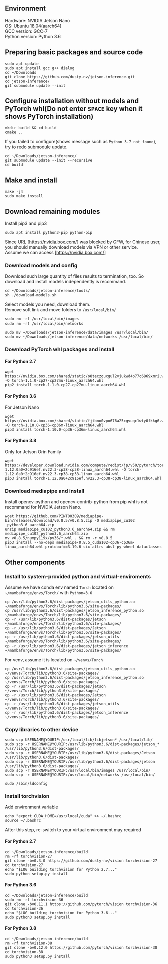 ## Environment
Hardware: NVIDIA Jetson Nano<br>
OS: Ubuntu 18.04(aarch64)<br>
GCC version: GCC-7<br>
Python version: Python 3.6<br>

## Preparing basic packages and source code
```
sudo apt update
sudo apt install gcc g++ dialog
cd ~/Downloads
git clone https://github.com/dusty-nv/jetson-inference.git
cd jetson-inference/
git submodule update --init
```

## Configure installation without models and PyTorch whl(Do not enter `SPACE` key when it shows PyTorch installation)
```
mkdir build && cd build
cmake ..
```
If you failed to configure(shows message such as `Python 3.7 not found`), try to redo submodule update.
```
cd ~/Downloads/jetson-inference/
git submodule update --init --recursive
cd build
```

## Make and install
```
make -j4
sudo make install
```

## Download remaining modules
Install pip3 and pip3
```
sudo apt install python3-pip python-pip
```
Since URL [https://nvidia.box.com/] was blocked by GFW, for Chinese user, you should manually download models via VPN or other service.<br>
Assume we can access [https://nvidia.box.com/]

### Download models and config
Download such large quantity of files results to termination, too. So download and install models independently is recommand.
```
cd ~/Downloads/jetson-inference/tools/
sh ./download-models.sh
```
Select models you need, download them.<br>
Remove soft link and move folders to `/usr/local/bin/`
```
sudo rm -rf /usr/local/bin/images
sudo rm -rf /usr/local/bin/networks

sudo mv ~/Downloads/jetson-inference/data/images /usr/local/bin/
sudo mv ~/Downloads/jetson-inference/data/networks /usr/local/bin/
```

### Download PyTorch whl packages and install
#### For Python 2.7
```
wget https://nvidia.box.com/shared/static/o8teczquxgul2vjukwd4p77c6869xmri.whl -O torch-1.1.0-cp27-cp27mu-linux_aarch64.whl
pip2 install torch-1.1.0-cp27-cp27mu-linux_aarch64.whl
```

#### For Python 3.6
For Jetson Nano
```
wget https://nvidia.box.com/shared/static/fjtbno0vpo676a25cgvuqc1wty0fkkg6.whl -O torch-1.10.0-cp36-cp36m-linux_aarch64.whl
pip3 install torch-1.10.0-cp36-cp36m-linux_aarch64.whl
```

#### For Python 3.8
Only for Jetson Orin Family
```
wget https://developer.download.nvidia.com/compute/redist/jp/v50/pytorch/torch-1.12.0a0+2c916ef.nv22.3-cp38-cp38-linux_aarch64.whl -O torch-1.12.0a0+2c916ef.nv22.3-cp38-cp38-linux_aarch64.whl
pip3 install torch-1.12.0a0+2c916ef.nv22.3-cp38-cp38-linux_aarch64.whl
```

### Download mediapipe and install
Install opencv-python and opencv-contrib-python from pip whl is not recommand for NVIDIA Jetson Nano.
```
wget https://github.com/PINTO0309/mediapipe-bin/releases/download/v0.8.5/v0.8.5.zip -O mediapipe_cu102
_python3.6_aarch64.zip
unzip mediapipe_cu102_python3.6_aarch64.zip && rm mediapipe_cu102_python3.6_aarch64.zip
mv v0.8.5/numpy119x/py36/*.whl . && rm -r v0.8.5
pip3 install --no-deps mediapipe-0.8.5_cuda102-cp36-cp36m-linux_aarch64.whl protobuf==3.19.6 six attrs absl-py wheel dataclasses
```

## Other components
### Install to system-provided python and virtual-enviroments
Assume we have conda env named `Torch` located on `~/mambaforge/envs/Torch/` with `Python=3.6`
```
cp /usr/lib/python3.6/dist-packages/jetson_utils_python.so ~/mambaforge/envs/Torch/lib/python3.6/site-packages/
cp /usr/lib/python3.6/dist-packages/jetson_inference_python.so ~/mambaforge/envs/Torch/lib/python3.6/site-packages/
cp -r /usr/lib/python3.6/dist-packages/jetson ~/mambaforge/envs/Torch/lib/python3.6/site-packages/
cp -r /usr/lib/python3.6/dist-packages/Jetson ~/mambaforge/envs/Torch/lib/python3.6/site-packages/
cp -r /usr/lib/python3.6/dist-packages/jetson_utils ~/mambaforge/envs/Torch/lib/python3.6/site-packages/
cp -r /usr/lib/python3.6/dist-packages/jetson_inference ~/mambaforge/envs/Torch/lib/python3.6/site-packages/
```
For venv, assume it is located on `~/venvs/Torch`
```
cp /usr/lib/python3.6/dist-packages/jetson_utils_python.so ~/venvs/Torch/lib/python3.6/site-packages/
cp /usr/lib/python3.6/dist-packages/jetson_inference_python.so ~/venvs/Torch/lib/python3.6/site-packages/
cp -r /usr/lib/python3.6/dist-packages/jetson ~/venvs/Torch/lib/python3.6/site-packages/
cp -r /usr/lib/python3.6/dist-packages/Jetson ~/venvs/Torch/lib/python3.6/site-packages/
cp -r /usr/lib/python3.6/dist-packages/jetson_utils ~/venvs/Torch/lib/python3.6/site-packages/
cp -r /usr/lib/python3.6/dist-packages/jetson_inference ~/venvs/Torch/lib/python3.6/site-packages/
```
### Copy libraries to other device
```
sudo scp USERNAME@YOURIP:/usr/local/lib/libjetson* /usr/local/lib/
sudo scp -r USERNAME@YOURIP:/usr/lib/python3.6/dist-packages/jetson_* /usr/lib/python3.6/dist-packages/
sudo scp -r USERNAME@YOURIP:/usr/lib/python3.6/dist-packages/Jetson /usr/lib/python3.6/dist-packages/
sudo scp -r USERNAME@YOURIP:/usr/lib/python3.6/dist-packages/jetson /usr/lib/python3.6/dist-packages/
sudo scp -r USERNAME@YOURIP:/usr/local/bin/images /usr/local/bin/
sudo scp -r USERNAME@YOURIP:/usr/local/bin/networks /usr/local/bin/

sudo /sbin/ldconfig
```

### Install torchvision
Add environment variable
```
echo "export CUDA_HOME=/usr/local/cuda" >> ~/.bashrc
source ~/.bashrc
```
After this step, re-switch to your virtual environment may required

#### For Python 2.7
```
cd ~/Downloads/jetson-inference/build
rm -rf torchvision-27
git clone -bv0.3.0 https://github.com/dusty-nv/vision torchvision-27
cd torchvision-27
echo "$LOG building torchvision for Python 2.7..."
sudo python setup.py install
```

#### For Python 3.6
```
cd ~/Downloads/jetson-inference/build
sudo rm -rf torchvision-36
git clone -bv0.11.1 https://github.com/pytorch/vision torchvision-36
cd torchvision-36
echo "$LOG building torchvision for Python 3.6..."
sudo python3 setup.py install
```

#### For Python 3.8
```
cd ~/Downloads/jetson-inference/build
rm -rf torchvision-38
git clone -bv0.12.0 https://github.com/pytorch/vision torchvision-38
cd torchvision-38
sudo python3 setup.py install
```
